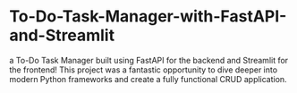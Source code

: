 # To-Do-Task-Manager-with-FastAPI-and-Streamlit
a To-Do Task Manager built using FastAPI for the backend and Streamlit for the frontend! This project was a fantastic opportunity to dive deeper into modern Python frameworks and create a fully functional CRUD application.
